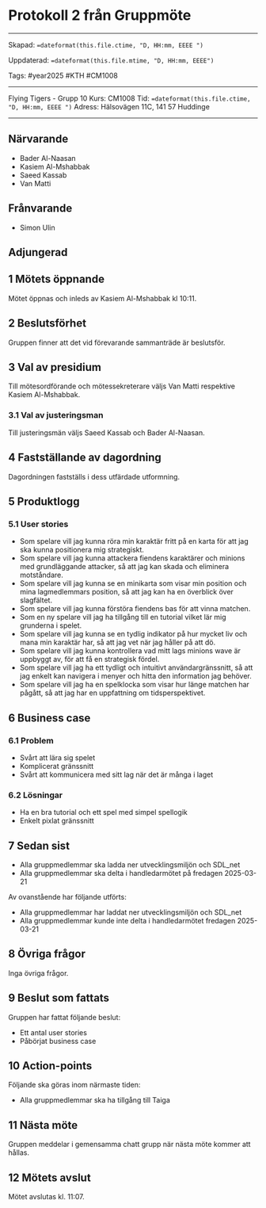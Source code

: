 # Protokoll 2 från Gruppmöte

---

Skapad: `=dateformat(this.file.ctime, "D, HH:mm, EEEE ")`

Uppdaterad: `=dateformat(this.file.mtime, "D, HH:mm, EEEE")`

Tags: #year2025 #KTH #CM1008

---
Flying Tigers - Grupp 10
Kurs: CM1008
Tid: `=dateformat(this.file.ctime, "D, HH:mm, EEEE ")`
Adress: Hälsovägen 11C, 141 57 Huddinge

---

## Närvarande

- Bader Al-Naasan
- Kasiem Al-Mshabbak
- Saeed Kassab
- Van Matti

## Frånvarande

- Simon Ulin

## Adjungerad

## 1 Mötets öppnande

Mötet öppnas och inleds av Kasiem Al-Mshabbak kl 10:11.

## 2 Beslutsförhet

Gruppen finner att det vid förevarande sammanträde är beslutsför.

## 3 Val av presidium

Till mötesordförande och mötessekreterare väljs Van Matti respektive Kasiem Al-Mshabbak.

### 3.1 Val av justeringsman

Till justeringsmän väljs Saeed Kassab och Bader Al-Naasan.

## 4 Fastställande av dagordning

Dagordningen fastställs i dess utfärdade utformning.

## 5 Produktlogg

### 5.1 User stories

- Som spelare vill jag kunna röra min karaktär fritt på en karta för att jag ska kunna positionera mig strategiskt.
- Som spelare vill jag kunna attackera fiendens karaktärer och minions med grundläggande attacker, så att jag kan skada och eliminera motståndare.
- Som spelare vill jag kunna se en minikarta som visar min position och mina lagmedlemmars position, så att jag kan ha en överblick över slagfältet.
- Som spelare vill jag kunna förstöra fiendens bas för att vinna matchen.
- Som en ny spelare vill jag ha tillgång till en tutorial vilket lär mig grunderna i spelet.
- Som spelare vill jag kunna se en tydlig indikator på hur mycket liv och mana min karaktär har, så att jag vet när jag håller på att dö.
- Som spelare vill jag kunna kontrollera vad mitt lags minions wave är uppbyggt av, för att få en strategisk fördel.
- Som spelare vill jag ha ett tydligt och intuitivt användargränssnitt, så att jag enkelt kan navigera i menyer och hitta den information jag behöver.
- Som spelare vill jag ha en spelklocka som visar hur länge matchen har pågått, så att jag har en uppfattning om tidsperspektivet.

## 6 Business case

### 6.1 Problem

- Svårt att lära sig spelet
- Komplicerat gränssnitt
- Svårt att kommunicera med sitt lag när det är många i laget

### 6.2 Lösningar

- Ha en bra tutorial och ett spel med simpel spellogik
- Enkelt pixlat gränssnitt

## 7 Sedan sist

- Alla gruppmedlemmar ska ladda ner utvecklingsmiljön och SDL_net
- Alla gruppmedlemmar ska delta i handledarmötet på fredagen 2025-03-21

Av ovanstående har följande utförts:

- Alla gruppmedlemmar har laddat ner utvecklingsmiljön och SDL_net
- Alla gruppmedlemmar kunde inte delta i handledarmötet fredagen 2025-03-21

## 8 Övriga frågor

Inga övriga frågor.

## 9 Beslut som fattats

Gruppen har fattat följande beslut:

- Ett antal user stories
- Påbörjat business case

## 10 Action-points

Följande ska göras inom närmaste tiden:

- Alla gruppmedlemmar ska ha tillgång till Taiga

## 11 Nästa möte

Gruppen meddelar i gemensamma chatt grupp när nästa möte kommer att hållas.

## 12 Mötets avslut

Mötet avslutas kl. 11:07.
